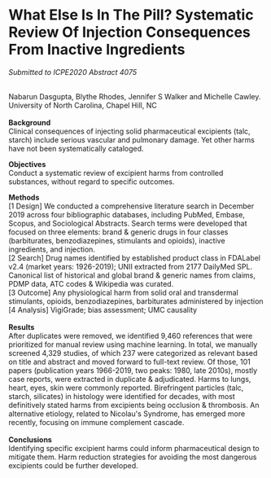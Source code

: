 # What Else Is In The Pill? Systematic Review Of Injection Consequences From Inactive Ingredients
*Submitted to ICPE2020 Abstract 4075*<br>
<br>

Nabarun Dasgupta, Blythe Rhodes, Jennifer S Walker and Michelle Cawley.<br>
University of North Carolina, Chapel Hill, NC<br>
<br>
**Background**<br>
Clinical consequences of injecting solid pharmaceutical excipients (talc, starch) include serious vascular and pulmonary damage. Yet other harms have not been systematically cataloged.<br>

**Objectives**<br>
Conduct a systematic review of excipient harms from controlled substances, without regard to specific outcomes.<br>

**Methods**<br>
[1 Design] We conducted a comprehensive literature search in December 2019 across four bibliographic databases, including PubMed, Embase, Scopus, and Sociological Abstracts. Search terms were developed that focused on three elements: brand & generic drugs in four classes (barbiturates, benzodiazepines, stimulants and opioids), inactive ingredients, and injection.
<br>[2 Search] Drug names identified by established product class in FDALabel v2.4 (market years: 1926-2019); UNII extracted from 2177 DailyMed SPL. Canonical list of historical and global brand & generic names from claims, PDMP data, ATC codes & Wikipedia was curated.
<br>[3 Outcome] Any physiological harm from solid oral and transdermal stimulants, opioids, benzodiazepines, barbiturates administered by injection
<br>[4 Analysis] VigiGrade; bias assessment; UMC causality<br>
<br>
**Results**<br>
After duplicates were removed, we identified 9,460 references that were prioritized for manual review using machine learning. In total, we manually screened 4,329 studies, of which 237 were categorized as relevant based on title and abstract and moved forward to full-text review. Of those, 101 papers (publication years 1966-2019, two peaks: 1980, late 2010s), mostly case reports, were extracted in duplicate & adjudicated. Harms to lungs, heart, eyes, skin were commonly reported. Birefringent particles (talc, starch, silicates) in histology were identified for decades, with most definitively stated harms from excipients being occlusion & thrombosis. An alternative etiology, related to Nicolau's Syndrome, has emerged more recently, focusing on immune complement cascade.<br>
<br>
**Conclusions**<br>
Identifying specific excipient harms could inform pharmaceutical design to mitigate them. Harm reduction strategies for avoiding the most dangerous excipients could be further developed.
